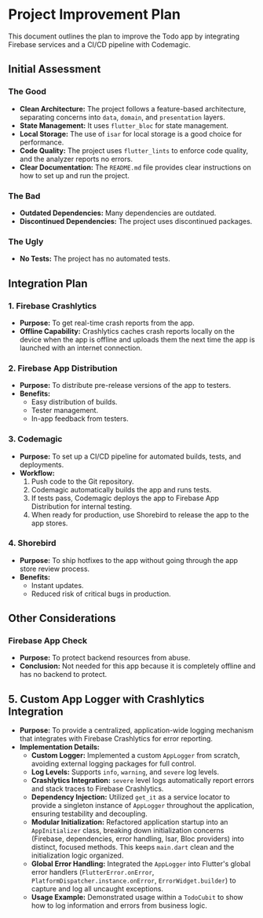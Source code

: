 # Project Improvement Plan

This document outlines the plan to improve the Todo app by integrating Firebase services and a CI/CD pipeline with Codemagic.

## Initial Assessment

### The Good

*   **Clean Architecture:** The project follows a feature-based architecture, separating concerns into `data`, `domain`, and `presentation` layers.
*   **State Management:** It uses `flutter_bloc` for state management.
*   **Local Storage:** The use of `isar` for local storage is a good choice for performance.
*   **Code Quality:** The project uses `flutter_lints` to enforce code quality, and the analyzer reports no errors.
*   **Clear Documentation:** The `README.md` file provides clear instructions on how to set up and run the project.

### The Bad

*   **Outdated Dependencies:** Many dependencies are outdated.
*   **Discontinued Dependencies:** The project uses discontinued packages.

### The Ugly

*   **No Tests:** The project has no automated tests.

## Integration Plan

### 1. Firebase Crashlytics

*   **Purpose:** To get real-time crash reports from the app.
*   **Offline Capability:** Crashlytics caches crash reports locally on the device when the app is offline and uploads them the next time the app is launched with an internet connection.

### 2. Firebase App Distribution

*   **Purpose:** To distribute pre-release versions of the app to testers.
*   **Benefits:**
    *   Easy distribution of builds.
    *   Tester management.
    *   In-app feedback from testers.

### 3. Codemagic

*   **Purpose:** To set up a CI/CD pipeline for automated builds, tests, and deployments.
*   **Workflow:**
    1.  Push code to the Git repository.
    2.  Codemagic automatically builds the app and runs tests.
    3.  If tests pass, Codemagic deploys the app to Firebase App Distribution for internal testing.
    4.  When ready for production, use Shorebird to release the app to the app stores.

### 4. Shorebird

*   **Purpose:** To ship hotfixes to the app without going through the app store review process.
*   **Benefits:**
    *   Instant updates.
    *   Reduced risk of critical bugs in production.

## Other Considerations

### Firebase App Check

*   **Purpose:** To protect backend resources from abuse.
*   **Conclusion:** Not needed for this app because it is completely offline and has no backend to protect.

## 5. Custom App Logger with Crashlytics Integration

*   **Purpose:** To provide a centralized, application-wide logging mechanism that integrates with Firebase Crashlytics for error reporting.
*   **Implementation Details:**
    *   **Custom Logger:** Implemented a custom `AppLogger` from scratch, avoiding external logging packages for full control.
    *   **Log Levels:** Supports `info`, `warning`, and `severe` log levels.
    *   **Crashlytics Integration:** `severe` level logs automatically report errors and stack traces to Firebase Crashlytics.
    *   **Dependency Injection:** Utilized `get_it` as a service locator to provide a singleton instance of `AppLogger` throughout the application, ensuring testability and decoupling.
    *   **Modular Initialization:** Refactored application startup into an `AppInitializer` class, breaking down initialization concerns (Firebase, dependencies, error handling, Isar, Bloc providers) into distinct, focused methods. This keeps `main.dart` clean and the initialization logic organized.
    *   **Global Error Handling:** Integrated the `AppLogger` into Flutter's global error handlers (`FlutterError.onError`, `PlatformDispatcher.instance.onError`, `ErrorWidget.builder`) to capture and log all uncaught exceptions.
    *   **Usage Example:** Demonstrated usage within a `TodoCubit` to show how to log information and errors from business logic.